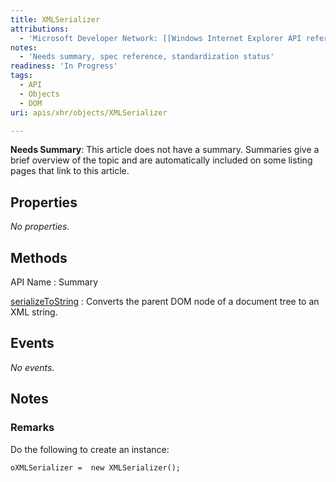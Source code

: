 ```yaml
---
title: XMLSerializer
attributions:
  - 'Microsoft Developer Network: [[Windows Internet Explorer API reference](http://msdn.microsoft.com/en-us/library/ie/hh828809%28v=vs.85%29.aspx) Article]'
notes:
  - 'Needs summary, spec reference, standardization status'
readiness: 'In Progress'
tags:
  - API
  - Objects
  - DOM
uri: apis/xhr/objects/XMLSerializer

---
```

**Needs Summary**: This article does not have a summary. Summaries give a brief overview of the topic and are automatically included on some listing pages that link to this article.

## Properties

*No properties.*

## Methods

API Name
:   Summary

[serializeToString](/apis/xhr/methods/serializeToString)
:   Converts the parent DOM node of a document tree to an XML string.

## Events

*No events.*

## Notes

### Remarks

Do the following to create an instance:

    oXMLSerializer =  new XMLSerializer();
